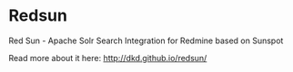 Redsun
======

Red Sun - Apache Solr Search Integration for Redmine based on Sunspot

Read more about it here: http://dkd.github.io/redsun/